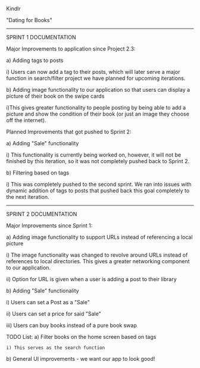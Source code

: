 Kindlr 

"Dating for Books"

--------------------------
SPRINT 1 DOCUMENTATION

Major Improvements to application since Project 2.3:

a) Adding tags to posts 

  i) Users can now add a tag to their posts, which will later serve a major function in search/filter project we have planned for upcoming iterations.
  
b) Adding image functionality to our application so that users can display a picture of their book on the swipe cards

  i)This gives greater functionality to people posting by being able to add a picture and show the condition of their book (or just an image they choose off the internet).

Planned Improvements that got pushed to Sprint 2:

a) Adding "Sale" functionality

  i) This functionality is currently being worked on, however, it will not be finished by this iteration, so it was not completely pushed back to Sprint 2.
  
b) Filtering based on tags

  i) This was completely pushed to the second sprint. We ran into issues with dynamic addition of tags to posts that pushed back this goal completely to the next iteration.
  
  ---------------------------
  SPRINT 2 DOCUMENTATION
  
  Major Improvements since Sprint 1:
  
 a) Adding image functionality to support URLs instead of referencing a local picture
 
  i) The image functionality was changed to revolve around URLs instead of references to local directories. This gives a greater networking component to our application.
  
  ii) Option for URL is given when a user is adding a post to their library
  
 b) Adding "Sale" functionality
 
  i) Users can set a Post as a "Sale"
  
  ii) Users can set a price for said "Sale"
  
  iii) Users can buy books instead of a pure book swap
  
  TODO List:
  a) Filter books on the home screen based on tags
  
    i) This serves as the search function
    
   b) General UI improvements - we want our app to look good!

